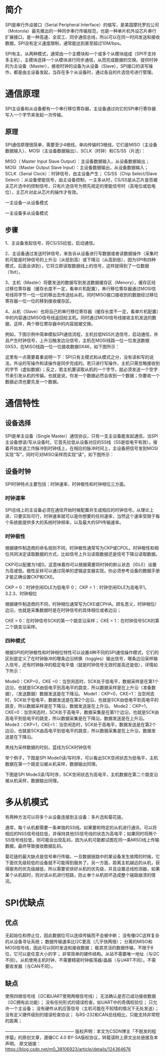 # 简介

SPI是串行外设接口（Serial Peripheral Interface）的缩写，是美国摩托罗拉公司（Motorola）最先推出的一种同步串行传输规范，也是一种单片机外设芯片串行扩展接口，是一种高速、全双工、同步通信总线，所以可以在同一时间发送和接收数据，SPI没有定义速度限制，通常能达到甚至超过10M/bps。

SPI有主、从两种模式，通常由一个主模块和一个或多个从模块组成（SPI不支持多主机），主模块选择一个从模块进行同步通信，从而完成数据的交换。提供时钟的为主设备（Master），接收时钟的设备为从设备（Slave），SPI接口的读写操作，都是由主设备发起，当存在多个从设备时，通过各自的片选信号进行管理。

# 通信原理

SPI主设备和从设备都有一个串行移位寄存器，主设备通过向它的SPI串行寄存器写入一个字节来发起一次传输。

## 原理

SPI通信原理很简单，需要至少4根线，单向传输时3根线，它们是MISO（主设备数据输入）、MOSI（主设备数据输出）、SCLK（时钟）和CS/SS（片选）：

MISO（ Master Input Slave Output）：主设备数据输入，从设备数据输出；
MOSI（Master Output Slave Input）：主设备数据输出，从设备数据输入；
SCLK（Serial Clock）：时钟信号，由主设备产生；
CS/SS（Chip Select/Slave Select）：从设备使能信号，由主设备控制，一主多从时，CS/SS是从芯片是否被主芯片选中的控制信号，只有片选信号为预先规定的使能信号时（高电位或低电位），主芯片对此从芯片的操作才有效。

一主设备一从设备模式


一主设备多从设备模式

## 步骤

1、主设备发起信号，将CS/SS拉低，启动通信。

2、主设备通过发送时钟信号，来告诉从设备进行写数据或者读数据操作（采集时机可能是时钟信号的上升沿（从低到高）或下降沿（从高到低），因为SPI有四种模式，后面会讲到），它将立即读取数据线上的信号，这样就得到了一位数据（1bit）。

3、主机（Master）将要发送的数据写到发送数据缓存区（Menory），缓存区经过移位寄存器（缓存长度不一定，看单片机配置），串行移位寄存器通过MOSI信号线将字节一位一位的移出去传送给从机，同时MISO接口接收到的数据经过移位寄存器一位一位的移到接收缓存区。

4、从机（Slave）也将自己的串行移位寄存器（缓存长度不一定，看单片机配置）中的内容通过MISO信号线返回给主机。同时通过MOSI信号线接收主机发送的数据，这样，两个移位寄存器中的内容就被交换。

例如，下图示例中简单模拟SPI通信流程，主机拉低NSS片选信号，启动通信，并且产生时钟信号，上升沿触发边沿信号，主机在MOSI线路一位一位发送数据0X53，在MISO线路一位一位接收数据0X46，如下图所示：

这里有一点需要着重说明一下：SPI只有主模式和从模式之分，没有读和写的说法，外设的写操作和读操作是同步完成的。若只进行写操作，主机只需忽略接收到的字节（虚拟数据）；反之，若主机要读取从机的一个字节，就必须发送一个空字节来引发从机的传输。也就是说，你发一个数据必然会收到一个数据；你要收一个数据必须也要先发一个数据。 

# 通信特性

## 设备选择

SPI是单主设备（Single Master）通信协议，只有一支主设备能发起通信，当SPI主设备想读/写从设备时，它首先拉低从设备对应的SS线（SS是低电平有效）。接着开始发送工作脉冲到时钟线上，在相应的脉冲时间上，主设备把信号发到MOSI实现“写”，同时可对MISO采样而实现“读”。如下图所示：

## 设备时钟

SPI时钟特点主要包括：时钟速率、时钟极性和时钟相位三方面。

### 时钟速率

SPI总线上的主设备必须在通信开始时候配置并生成相应的时钟信号。从理论上讲，只要实际可行，时钟速率就可以是你想要的任何速率，当然这个速率受限于每个系统能提供多大的系统时钟频率，以及最大的SPI传输速率。

### 时钟极性

根据硬件制造商的命名规则不同，时钟极性通常写为CKP或CPOL。时钟极性和相位共同决定读取数据的方式，比如信号上升沿读取数据还是信号下降沿读取数据。

CKP可以配置为1或0。这意味着你可以根据需要将时钟的默认状态（IDLE）设置为高或低。极性反转可以通过简单的逻辑逆变器实现。你必须参考设备的数据手册才能正确设置CKP和CKE。

CKP = 0：时钟空闲IDLE为低电平 0；
CKP = 1：时钟空闲IDLE为高电平1。
3.2.3、时钟相位

根据硬件制造商的不同，时钟相位通常写为CKE或CPHA。顾名思义，时钟相位/边沿，也就是采集数据时是在时钟信号的具体相位或者边沿；

CKE = 0：在时钟信号SCK的第一个跳变沿采样；
CKE = 1：在时钟信号SCK的第二个跳变沿采样。

### 四种模式

根据SPI的时钟极性和时钟相位特性可以设置4种不同的SPI通信操作模式，它们的区别是定义了在时钟脉冲的哪条边沿转换（toggles）输出信号，哪条边沿采样输入信号，还有时钟脉冲的稳定电平值（就是时钟信号无效时是高还是低），详情如下所示：

Mode0：CKP=0，CKE =0：当空闲态时，SCK处于低电平，数据采样是在第1个边沿，也就是SCK由低电平到高电平的跳变，所以数据采样是在上升沿（准备数据），（发送数据）数据发送是在下降沿。
Mode1：CKP=0，CKE=1：当空闲态时，SCK处于低电平，数据发送是在第2个边沿，也就是SCK由低电平到高电平的跳变，所以数据采样是在下降沿，数据发送是在上升沿。
Mode2：CKP=1，CKE=0：当空闲态时，SCK处于高电平，数据采集是在第1个边沿，也就是SCK由高电平到低电平的跳变，所以数据采集是在下降沿，数据发送是在上升沿。
Mode3：CKP=1，CKE=1：当空闲态时，SCK处于高电平，数据发送是在第2个边沿，也就是SCK由高电平到低电平的跳变，所以数据采集是在上升沿，数据发送是在下降沿。

黑线为采样数据的时刻，蓝线为SCK时钟信号

举个例子，下图是SPI Mode0读/写时序，可以看出SCK空闲状态为低电平，主机数据在第一个跳变沿被从机采样，数据输出同理。



下图是SPI Mode3读/写时序，SCK空闲状态为高电平，主机数据在第二个跳变沿被从机采样，数据输出同理。



# 多从机模式

有两种方法可以将多个从设备连接到主设备：多片选和菊花链。

通常，每个从机都需要一条单独的SS线。如果要和特定的从机进行通讯，可以将相应的NSS信号线拉低，并保持其他SS信号线的状态为高电平；如果同时将两个SS信号线拉低，则可能会出现乱码，因为从机可能都试图在同一条MISO线上传输数据，最终导致接收数据乱码。

菊花链的最大缺点是信号串行传输，一旦数据链路中的某设备发生故障的时候，它下面优先级较低的设备就不可能得到服务了。另一方面，距离主机越远的从机，获得服务的优先级越低，所以需要安排好从机的优先级，并且设置总线检测器，如果某个从机超时，则对该从机进行短路，防止单个从机损坏造成整个链路崩溃的情况。



# SPI优缺点

## 优点

无起始位和停止位，因此数据位可以连续传输而不会被中断；
没有像I2C这样复杂的从设备寻址系统；
数据传输速率比I2C更高（几乎快两倍）；
分离的MISO和MOSI信号线，因此可以同时发送和接收数据；
极其灵活的数据传输，不限于8位，它可以是任意大小的字；
非常简单的硬件结构。从站不需要唯一地址（与I2C不同）。从机使用主机时钟，不需要精密时钟振荡器/晶振（与UART不同）。不需要收发器（与CAN不同）。

## 缺点

使用四根信号线（I2C和UART使用两根信号线）；
无法确认是否已成功接收数据（I2C拥有此功能）；
没有任何形式的错误检查，如UART中的奇偶校验位；
只允许一个主设备；
没有硬件从机应答信号（主机可能在不知情的情况下无处发送）；
没有定义硬件级别的错误检查协议；
与RS-232和CAN总线相比，只能支持非常短的距离；



————————————————
版权声明：本文为CSDN博主「不脱发的程序猿」的原创文章，遵循CC 4.0 BY-SA版权协议，转载请附上原文出处链接及本声明。
原文链接：https://blog.csdn.net/m0_38106923/article/details/124364676